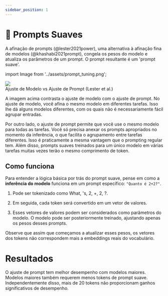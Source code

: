 ```yaml
---
sidebar_position: 1
---
```


# 🔴 Prompts Suaves

A afinação de prompts (@lester2021power), uma alternativa à afinação fina de modelos (@khashabi2021prompt), congela os pesos do modelo e atualiza os parâmetros de um prompt. O prompt resultante é um 'prompt suave'.


import Image from '../assets/prompt_tuning.png';

<div style={{textAlign: 'center'}}>
  <img src={Image} style={{width: "500px"}} />
</div>

<div style={{textAlign: 'center'}}>
Ajuste de Modelo vs Ajuste de Prompt (Lester et al.)
</div>

A imagem acima contrasta o ajuste de modelo com o ajuste de prompt. No ajuste de modelo, você afina o mesmo modelo em diferentes tarefas. Isso lhe dá alguns modelos diferentes, com os quais não é necessariamente fácil agrupar entradas.

Por outro lado, o ajuste de prompt permite que você use o mesmo modelo para todas as tarefas. Você só precisa anexar os prompts apropriados no momento da inferência, o que facilita o agrupamento entre tarefas diferentes. Isso é praticamente a mesma vantagem que o prompting regular tem. Além disso, prompts suaves treinados para um único modelo em várias tarefas muitas vezes terão o mesmo comprimento de token.

## Como funciona

Para entender a lógica básica por trás do prompt suave, pense em como a **inferência do modelo** funciona em um prompt específico: `"Quanto é 2+2?"`.

1) Pode ser tokenizado como What, 's, 2, +, 2, ?.

2) Em seguida, cada token será convertido em um vetor de valores.

3) Esses vetores de valores podem ser considerados como parâmetros do modelo. O modelo pode ser posteriormente treinado, ajustando apenas os pesos desses prompts.

Observe que assim que começamos a atualizar esses pesos, os vetores dos tokens não correspondem mais a embeddings reais do vocabulário.

# Resultados
O ajuste de prompt tem melhor desempenho com modelos maiores. Modelos maiores também requerem menos tokens de prompt suave. Independentemente disso, mais de 20 tokens não proporcionam ganhos significativos de desempenho.